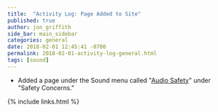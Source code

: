 ```yaml
---
title:  "Activity Log: Page Added to Site"
published: true
author: jon_griffith
side_bar: main_sidebar
categories: general
date: 2018-02-01 12:45:41 -0700
permalink: 2018-02-01-activity-log-general.html
tags: [sound]
---
```


- Added a page under the Sound menu called "[Audio Safety](audio-safety-concerns.html)" under "Safety Concerns."

{% include links.html %}
